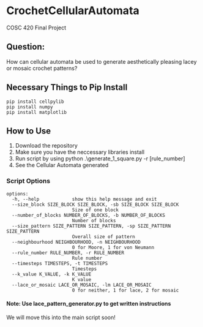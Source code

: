 # CrochetCellularAutomata
COSC 420 Final Project

## Question: 
How can cellular automata be used to generate aesthetically pleasing lacey or mosaic crochet patterns?

## Necessary Things to Pip Install
```
pip install cellpylib
pip install numpy
pip install matplotlib
```

## How to Use
1. Download the repository
2. Make sure you have the neccessary libraries install
3. Run script by using python .\generate_1_square.py -r  [rule_number]
4. See the Cellular Automata generated

### Script Options
```
options:
  -h, --help            show this help message and exit
  --size_block SIZE_BLOCK SIZE_BLOCK, -sb SIZE_BLOCK SIZE_BLOCK
                        Size of one block
  --number_of_blocks NUMBER_OF_BLOCKS, -b NUMBER_OF_BLOCKS
                        Number of blocks
  --size_pattern SIZE_PATTERN SIZE_PATTERN, -sp SIZE_PATTERN SIZE_PATTERN
                        Overall size of pattern
  --neighbourhood NEIGHBOURHOOD, -n NEIGHBOURHOOD
                        0 for Moore, 1 for von Neumann
  --rule_number RULE_NUMBER, -r RULE_NUMBER
                        Rule number
  --timesteps TIMESTEPS, -t TIMESTEPS
                        Timesteps
  --k_value K_VALUE, -k K_VALUE
                        K value
  --lace_or_mosaic LACE_OR_MOSAIC, -lm LACE_OR_MOSAIC
                        0 for neither, 1 for lace, 2 for mosaic
```
#### Note: Use lace_pattern_generator.py to get written instructions
We will move this into the main script soon!
